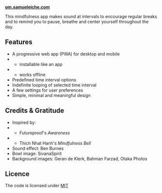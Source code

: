 **[om.samueleiche.com](https://om.samueleiche.com)**

This mindfulness app makes sound at intervals to encourage regular breaks and to remind you to pause, breathe and center yourself throughout the day.

## Features

-   A progressive web app (PWA) for desktop and mobile
-   -   installable like an app
-   -   works offline
-   Predefined time interval options
-   Indefinite looping of selected time interval
-   A few settings for user preferences
-   Simple, minimal and meaningful design

## Credits & Gratitude

-   Inspired by:
-   -   Futureproof's _Awareness_
-   -   Thich Nhat Hanh's _Mindfulness Bell_
-   Sound effect: Ben Burnes
-   Bowl image: SivanaSpirit
-   Background images: Geran de Klerk, Bahman Farzad, Otaka Photos

## Licence

The code is licensed under <a href='./LICENSE'>MIT</a>
